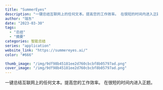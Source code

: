 ```yaml
---
title: "SummerEyes"
description: "一键总结互联网上的任何文本。提高您的工作效率。 在很短的时间内进入正题。"
author: "瑞东"
date: "2023-03-30"
tags:
  - "总结"
  - "摘要"
categories: 智能总结
series: "application"
website_link: "https://summereyes.ai/"
color: "#666"

thumb_image: "/img/9df98b45181ee2d760cbcbf8b05797ad.png"
cover_image: "/img/9df98b45181ee2d760cbcbf8b05797ad.png"
---
```


一键总结互联网上的任何文本。提高您的工作效率。 在很短的时间内进入正题。